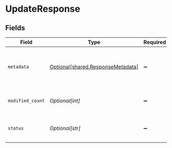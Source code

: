 # UpdateResponse


## Fields

| Field                                                                        | Type                                                                         | Required                                                                     | Description                                                                  |
| ---------------------------------------------------------------------------- | ---------------------------------------------------------------------------- | ---------------------------------------------------------------------------- | ---------------------------------------------------------------------------- |
| `metadata`                                                                   | [Optional[shared.ResponseMetadata]](../../models/shared/responsemetadata.md) | :heavy_minus_sign:                                                           | Has metadata related to the documents stored.                                |
| `modified_count`                                                             | *Optional[int]*                                                              | :heavy_minus_sign:                                                           | Returns the number of documents modified.                                    |
| `status`                                                                     | *Optional[str]*                                                              | :heavy_minus_sign:                                                           | an enum with value set as "updated".                                         |